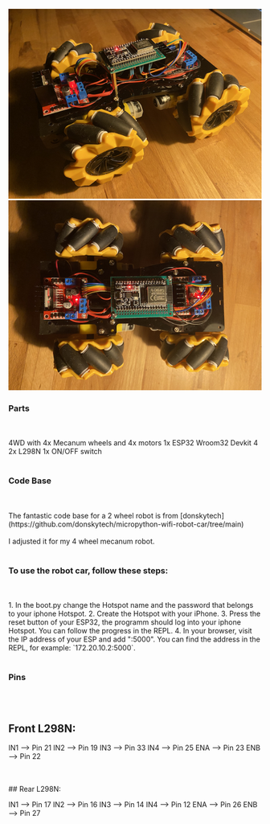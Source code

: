 ![image](./IMG_4908.jpg)
![image](./IMG_4907.jpg)

### Parts

<br>
<br>
4WD with 4x Mecanum wheels and 4x motors
1x ESP32 Wroom32 Devkit 4
2x L298N
1x ON/OFF switch
<br>
<br>

### Code Base

<br>
<br>
The fantastic code base for a 2 wheel robot is from [donskytech](https://github.com/donskytech/micropython-wifi-robot-car/tree/main)
<br>
<br>
I adjusted it for my 4 wheel mecanum robot.
<br>
<br>

### To use the robot car, follow these steps:

<br>
<br>
1. In the boot.py change the Hotspot name and the password that belongs to your iphone Hotspot.
2. Create the Hotspot with your iPhone.
3. Press the reset button of your ESP32, the programm should log into your iphone Hotspot. You can follow the progress in the REPL.
4. In your browser, visit the IP address of your ESP and add ":5000". You can find the address in the REPL, for example: `172.20.10.2:5000`.

<br>
<br>

### Pins

<br>
<br>

## Front L298N:

IN1 --> Pin 21
IN2 --> Pin 19
IN3 --> Pin 33
IN4 --> Pin 25
ENA --> Pin 23
ENB --> Pin 22

<br>
<br>
## Rear L298N:

IN1 --> Pin 17
IN2 --> Pin 16
IN3 --> Pin 14
IN4 --> Pin 12
ENA --> Pin 26
ENB --> Pin 27
